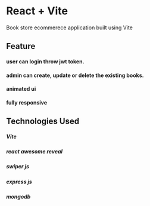 # React + Vite

Book store ecommerece application built using Vite

## Feature
#### user can login throw jwt token.
#### admin can create, update or delete the existing books.
#### animated ui
#### fully responsive

## Technologies Used

##### Vite
##### react awesome reveal
##### swiper js
##### express js
##### mongodb
